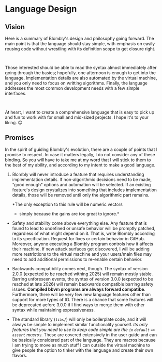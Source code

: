 # Language Design

## Vision

Here is a summary of Blombly's design and philosophy going forward.
The main point is that the language should stay simple, with emphasis on easily
reusing code without wrestling with its definition scope to get closure right.

<br>

Those interested should be able to read the syntax almost immediately after
going through the basics; hopefully, one afternoon is enough to
get into the language. Implementation details
are also automated by the virtual machine, and you only need to
focus on writting algorithms. Finally, the language addresses the most common
development needs with a few simple interfaces.

<br>

At heart, I want to create a comprehensive language that is easy to pick up
and fun to work with for small and mid-sized projects. I hope it's to your liking. 😊


## Promises

In the spirit of guiding Blombly's evolution, there are a couple of points 
that I promise to respect. 
In case it matters legally, I do not consider any of these binding.
So you will have to take me at my word that I will stick to them to the
best of my ability, and according to my intent to make a good language.

1. Blombly will never introduce a feature that requires understanding 
    implementation details. If non-algorithmic decisions need to
    be made, "good enough" options and automation will be selected. 
    If an existing feature's design crystalizes into something that includes
    implementation details, those will be removed until only the algorithmic
    part remains.

    *The only exception to this rule will be numeric vectors 
    - simply because the gains are too great to ignore.*

- Safety and stability come above everything else. Any feature that is
    found to lead to undefined or unsafe behavior will be promptly patched,
    regardless of what might depend on it. That is, write Blombly according to
    its specification. Request for fixes or certain behavior in GitHub.
    Moreover, anyone executing a Blombly program controls
    how it affects their machine. If new attack surfaces get discovered,
    I will be adding more restrictions to the virtual machine and your
    users/main files may need to add additional permissions to re-enable 
    certain behavior.

- Backwards compatibility comes next, though. The syntax of version 2.0.0
    (expected to be reached withing 2025) will remain mostly stable.
    Barring unforeseen events, the syntax of version 3.0.0 (expected
    to be reached at late 2026) will remain backwards compatible
    barring safety issues. **Compiled bbvm programs are always 
    forward compatibe.** Furthermore, there will be very few new language 
    features other than support for
    more types of IO. There is a chance that some features 
    will be deprecated aefore 3.0.0 if I find ways to merge them
    with other syntax while maintaining expressiveness.

- The standard library (`libs/`) will only be boilerplate code,
    and it will always be simple to implement similar functionality yourself. 
    *Its only features that you need to use
    to keep code simple are the `in` `default` `=>` `assert` macros.*
    These are covered extensively in the user guide and can be basically
    considered part of the language. They are macros because I am trying to move as much
    stuff I can outside the virtual machine to give people the option to
    tinker with the language and create their own flavors.
